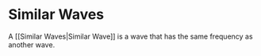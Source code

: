 # Similar Waves
A [[Similar Waves|Similar Wave]] is a wave that has the same frequency as another wave.